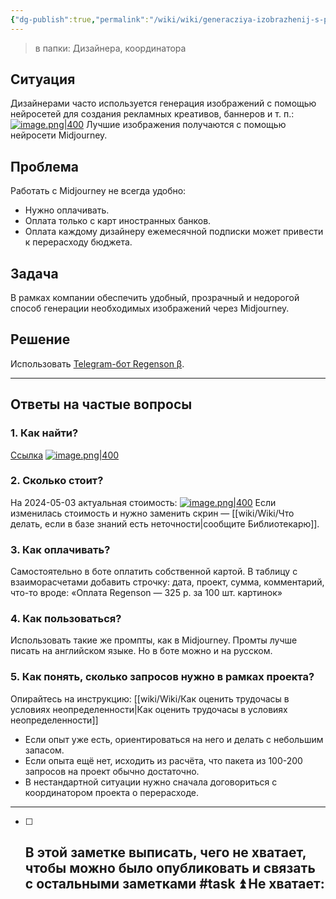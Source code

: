 ```yaml
---
{"dg-publish":true,"permalink":"/wiki/wiki/generacziya-izobrazhenij-s-pomoshhyu-midjourney-v-agentstve-gambit-media-i-studii-ao/"}
---
```


>в папки: Дизайнера, координатора

## Ситуация
Дизайнерами часто используется генерация изображений с помощью нейросетей для создания рекламных креативов, баннеров и т. п.:
[![image.png|400](https://i.postimg.cc/Bb7ZHYJT/image.png)](https://postimg.cc/xNHSSPJ8)
Лучшие изображения получаются с помощью нейросети Midjourney.
## Проблема
Работать с Midjourney не всегда удобно: 
- Нужно оплачивать.
- Оплата только с карт иностранных банков.
- Оплата каждому дизайнеру ежемесячной подписки может привести к перерасходу бюджета.
## Задача
В рамках компании обеспечить удобный, прозрачный и недорогой способ генерации необходимых изображений через Midjourney.
## Решение
Использовать [Telegram-бот Regenson β](https://t.me/RegensonBot).
____
## Ответы на частые вопросы
### 1. Как найти?
[Ссылка](https://t.me/RegensonBot)
[![image.png|400](https://i.postimg.cc/m2Z8rdcd/image.png)](https://postimg.cc/3W6gSFFp)
### 2. Сколько стоит?
На 2024-05-03 актуальная стоимость: 
[![image.png|400](https://i.postimg.cc/wTbcj9Yv/image.png)](https://postimg.cc/F73JP5R5)
Если изменилась стоимость и нужно заменить скрин — [[wiki/Wiki/Что делать, если в базе знаний есть неточности\|сообщите Библиотекарю]].
### 3. Как оплачивать?
Самостоятельно в боте оплатить собственной картой. В таблицу с взаиморасчетами добавить строчку: дата, проект, сумма, комментарий, что-то вроде:
	«Оплата Regenson — 325 р. за 100 шт. картинок»


### 4. Как пользоваться?
Использовать такие же промпты, как в Midjourney. Промты лучше писать на английском языке. Но в боте можно и на русском.

### 5. Как понять, сколько запросов нужно в рамках проекта?
Опирайтесь на инструкцию: [[wiki/Wiki/Как оценить трудочасы в условиях неопределенности\|Как оценить трудочасы в условиях неопределенности]]

- Если опыт уже есть, ориентироваться на него и делать с небольшим запасом.
- Если опыта ещё нет, исходить из расчёта, что пакета из 100-200 запросов на проект обычно достаточно.
- В нестандартной ситуации нужно сначала договориться с координатором проекта о перерасходе.


---
- [ ] В этой заметке выписать, чего не хватает, чтобы можно было опубликовать и связать с остальными заметками #task ⏫ 
   Не хватает: 
   - 
